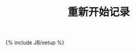 ﻿---
layout: post
title: 重新开始记录
description: "重新开始写博客，分享想法和经验"
category: 随笔
tags: [创造, 热情, 博客, 分享]
---
{% include JB/setup %}
